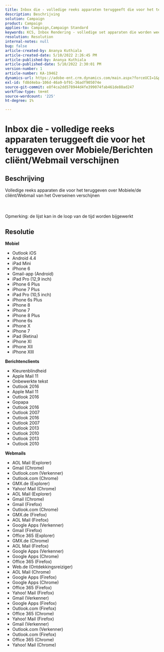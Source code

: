 ```yaml
---
title: Inbox die - volledige reeks apparaten teruggeeft die voor het teruggeven over Mobiele/Berichten cliënt/Webmail verschijnen
description: Beschrijving
solution: Campaign
product: Campaign
applies-to: Campaign,Campaign Standard
keywords: KCS, Inbox Rendering - volledige set apparaten die worden weergegeven voor weergave op verschillende mobiele/berichtenclient/webmails
resolution: Resolution
internal-notes: null
bug: false
article-created-by: Ananya Kuthiala
article-created-date: 5/10/2022 2:26:45 PM
article-published-by: Ananya Kuthiala
article-published-date: 5/10/2022 2:30:01 PM
version-number: 1
article-number: KA-19462
dynamics-url: https://adobe-ent.crm.dynamics.com/main.aspx?forceUCI=1&pagetype=entityrecord&etn=knowledgearticle&id=ad85b931-6dd0-ec11-a7b5-0022480a8e40
exl-id: fd8d4eba-106d-46a9-bf91-36adf905074e
source-git-commit: e8f4ca2dd578944d4fe399074fab461de88ad247
workflow-type: tm+mt
source-wordcount: '225'
ht-degree: 1%

---
```


# Inbox die - volledige reeks apparaten teruggeeft die voor het teruggeven over Mobiele/Berichten cliënt/Webmail verschijnen

## Beschrijving

Volledige reeks apparaten die voor het teruggeven over Mobiele/de cliënt/Webmail van het Overseinen verschijnen<br><br> <br><br>Opmerking: de lijst kan in de loop van de tijd worden bijgewerkt

## Resolutie


<b>Mobiel</b>

- Outlook iOS
- Android 4.4
- iPad Mini
- iPhone 6
- Gmail-app (Android)
- iPad Pro (12,9 inch)
- iPhone 6 Plus
- iPhone 7 Plus
- iPad Pro (10,5 inch)
- iPhone 6s Plus
- iPhone 8
- iPhone 7
- iPhone 8 Plus
- iPhone 6s
- iPhone X
- iPhone 7
- iPad (Retina)
- iPhone XI
- iPhone XII
- iPhone XIII




<b>Berichtenclients</b>

- Kleurenblindheid
- Apple Mail 11
- Onbewerkte tekst
- Outlook 2016
- Apple Mail 11
- Outlook 2016
- Gopapa
- Outlook 2016
- Outlook 2007
- Outlook 2016
- Outlook 2007
- Outlook 2013
- Outlook 2010
- Outlook 2013
- Outlook 2010




<b>Webmails</b>

- AOL Mail (Explorer)
- Gmail (Chrome)
- Outlook.com (Verkenner)
- Outlook.com (Chrome)
- GMX.de (Explorer)
- Yahoo! Mail (Chrome)
- AOL Mail (Explorer)
- Gmail (Chrome)
- Gmail (Firefox)
- Outlook.com (Chrome)
- GMX.de (Firefox)
- AOL Mail (Firefox)
- Google Apps (Verkenner)
- Gmail (Firefox)
- Office 365 (Explorer)
- GMX.de (Chrome)
- AOL Mail (Firefox)
- Google Apps (Verkenner)
- Google Apps (Chrome)
- Office 365 (Firefox)
- Web.de (Ontdekkingsreiziger)
- AOL Mail (Chrome)
- Google Apps (Firefox)
- Google Apps (Chrome)
- Office 365 (Firefox)
- Yahoo! Mail (Firefox)
- Gmail (Verkenner)
- Google Apps (Firefox)
- Outlook.com (Firefox)
- Office 365 (Chrome)
- Yahoo! Mail (Firefox)
- Gmail (Verkenner)
- Outlook.com (Verkenner)
- Outlook.com (Firefox)
- Office 365 (Chrome)
- Yahoo! Mail (Chrome)
